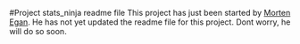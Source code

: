 #Project stats_ninja readme file
This project has just been started by [Morten Egan](https://github.com/morten-egan). He has not yet
updated the readme file for this project. Dont worry, he will do so soon.
